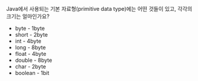 Java에서 사용되는 기본 자료형(primitive data type)에는 
어떤 것들이 있고, 각각의 크기는 얼마인가요?
* byte - 1byte
* short - 2byte
* int - 4byte
* long - 8byte
* float - 4byte
* double - 8byte
* char - 2byte
* boolean - 1bit